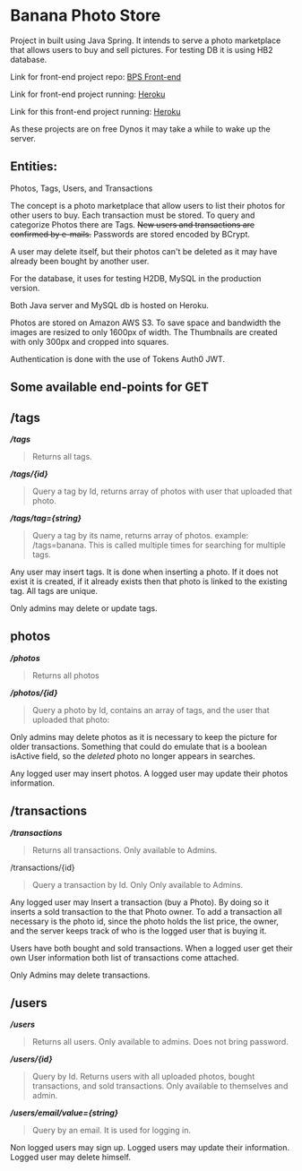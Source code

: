 #  Banana Photo Store

Project in built using Java Spring. It intends to serve a photo marketplace that allows users to buy and sell pictures.
For testing DB it is using HB2 database. 

Link for front-end project repo:
[BPS Front-end](https://github.com/mksiq/bps-front)

Link for front-end project running:
[Heroku](https://bps-frontend.herokuapp.com/)

Link for this front-end project running:
[Heroku](https://bps-backend.herokuapp.com/)

As these projects are on free Dynos it may take a while to wake up the server.


## Entities:
 
Photos, Tags, Users, and Transactions

The concept is a photo marketplace that allow users to list their photos for other users to buy. Each transaction must be stored. To query and categorize Photos there are Tags. <del>New users and transactions are confirmed by e-mails.</del> Passwords are stored encoded by BCrypt.

A user may delete itself, but their photos can't be deleted as it may have already been bought by another user.

For the database, it uses for testing H2DB, MySQL in the production version.

Both Java server and MySQL db is hosted on Heroku.

Photos are stored on Amazon AWS S3. To save space and bandwidth the images are resized to only 1600px of width. The Thumbnails are created with only 300px and cropped into squares. 

Authentication is done with the use of Tokens Auth0 JWT.


## Some available end-points for GET

## /tags
***/tags*** 
> Returns all tags.


***/tags/{id}***
> Query a tag by Id, returns array of photos with user that uploaded that photo.


***/tags/tag={string}***
> Query a tag by its name, returns array of photos. example: /tags=banana. This is called multiple times for searching for multiple tags.

Any user may insert tags. It is done when inserting a photo. If it does not exist it is created, if it already exists then that photo is linked to the existing tag. All tags are unique.

Only admins may delete or update tags.

## photos
***/photos*** 
> Returns all photos

***/photos/{id}***
> Query a photo by Id, contains an array of tags, and the user that uploaded that photo:

Only admins may delete photos as it is necessary to keep the picture for older transactions. Something that could do emulate that is a boolean isActive field, so the *deleted* photo  no longer appears in searches.

Any logged user may insert photos. A logged user may update their photos information.

## /transactions
***/transactions***
> Returns all transactions. Only available to Admins.

/transactions/{id}
> Query a transaction by Id. Only Only available to Admins. 

Any logged user may Insert a transaction (buy a Photo). By doing so it inserts a sold transaction to the that Photo owner. To add a transaction all necessary is the photo id, since the photo holds the list price, the owner, and the server keeps track of who is the logged user that is buying it.  

Users have both bought and sold transactions. When a logged user get their own User information both list of transactions come attached.

Only Admins may delete transactions.

## /users
***/users***
> Returns all users. Only available to admins. Does not bring password.

***/users/{id}***
> Query by Id. Returns users with all uploaded photos, bought transactions, and sold transactions. Only available to themselves and admin.

***/users/email/value={string}***
> Query by an email. It is used for logging in.

Non logged users may sign up. Logged users may update their information. Logged user may delete himself.

